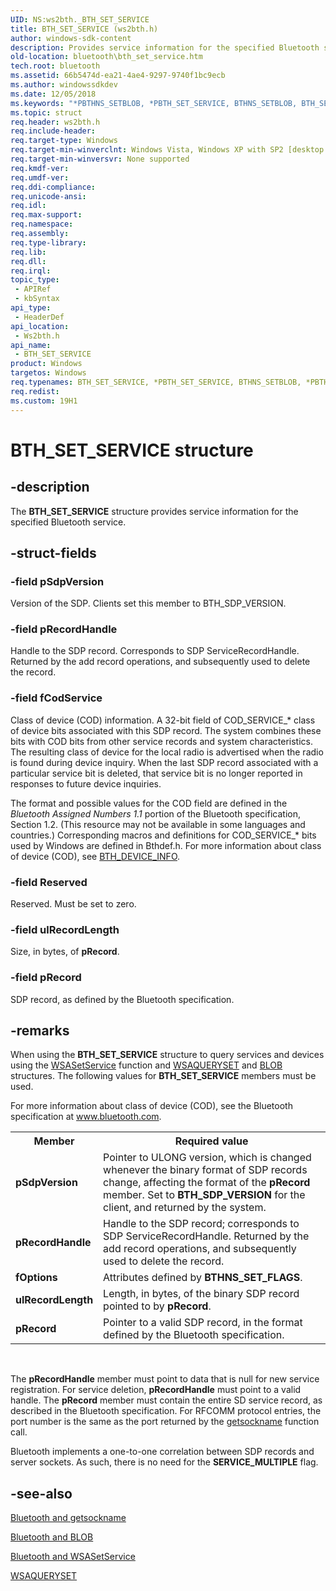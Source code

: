 ```yaml
---
UID: NS:ws2bth._BTH_SET_SERVICE
title: BTH_SET_SERVICE (ws2bth.h)
author: windows-sdk-content
description: Provides service information for the specified Bluetooth service.
old-location: bluetooth\bth_set_service.htm
tech.root: bluetooth
ms.assetid: 66b5474d-ea21-4ae4-9297-9740f1bc9ecb
ms.author: windowssdkdev
ms.date: 12/05/2018
ms.keywords: "*PBTHNS_SETBLOB, *PBTH_SET_SERVICE, BTHNS_SETBLOB, BTH_SET_SERVICE, BTH_SET_SERVICE structure [Bluetooth], PBTH_SET_SERVICE, PBTH_SET_SERVICE structure pointer [Bluetooth], _bth_bth_set_service, bluetooth.bth_set_service, ws2bth/BTH_SET_SERVICE, ws2bth/PBTH_SET_SERVICE"
ms.topic: struct
req.header: ws2bth.h
req.include-header: 
req.target-type: Windows
req.target-min-winverclnt: Windows Vista, Windows XP with SP2 [desktop apps only]
req.target-min-winversvr: None supported
req.kmdf-ver: 
req.umdf-ver: 
req.ddi-compliance: 
req.unicode-ansi: 
req.idl: 
req.max-support: 
req.namespace: 
req.assembly: 
req.type-library: 
req.lib: 
req.dll: 
req.irql: 
topic_type:
 - APIRef
 - kbSyntax
api_type:
 - HeaderDef
api_location:
 - Ws2bth.h
api_name:
 - BTH_SET_SERVICE
product: Windows
targetos: Windows
req.typenames: BTH_SET_SERVICE, *PBTH_SET_SERVICE, BTHNS_SETBLOB, *PBTHNS_SETBLOB
req.redist: 
ms.custom: 19H1
---
```


# BTH_SET_SERVICE structure


## -description


The 
<b>BTH_SET_SERVICE</b> structure provides service information for the specified Bluetooth service.


## -struct-fields




### -field pSdpVersion

Version of the SDP. Clients set this member to 
BTH_SDP_VERSION.


### -field pRecordHandle

Handle to the SDP record. Corresponds to SDP ServiceRecordHandle. Returned by the add record operations, and subsequently used to delete the record.


### -field fCodService

Class of device (COD) information. A 32-bit field of COD_SERVICE_* class of device bits associated with this SDP record. The system  combines these bits with COD bits from other service records and system characteristics.  The resulting class of device for the local radio is advertised when the radio is found during device inquiry. When the last SDP record associated with a particular service bit is deleted, that service bit is no longer reported in responses to future device inquiries.

The format and possible values for the COD field are defined in the <i>Bluetooth Assigned Numbers 1.1</i> portion of the Bluetooth specification, Section 1.2. (This resource may not be available in some languages and countries.) Corresponding macros and definitions for COD_SERVICE_* bits used by Windows are defined in Bthdef.h. For more information about class of device (COD), see <a href="https://msdn.microsoft.com/b0f2c1fe-1fa0-4816-8471-73fbbced529b">BTH_DEVICE_INFO</a>.


### -field Reserved

Reserved. Must be set to zero.


### -field ulRecordLength

Size, in bytes, of <b>pRecord</b>.


### -field pRecord

SDP record, as defined by the Bluetooth specification.


## -remarks



When using the 
<b>BTH_SET_SERVICE</b> structure to query services and devices using the 
<a href="https://msdn.microsoft.com/71c5ed9c-fade-4d15-848e-eb810ad4cbb2">WSASetService</a> function and 
<a href="https://msdn.microsoft.com/c52a7e7d-92ab-4103-a6c6-57c3fafec706">WSAQUERYSET</a> and 
<a href="https://msdn.microsoft.com/d71f3661-0efb-4376-966c-fb5c340ce1c5">BLOB</a> structures. The following values for 
<b>BTH_SET_SERVICE</b> members must be used.

For more information about class of device (COD), see the Bluetooth specification at 
<a href="Http://go.microsoft.com/fwlink/p/?linkid=84017">www.bluetooth.com</a>.<table>
<tr>
<th>Member</th>
<th>Required value</th>
</tr>
<tr>
<td><b>pSdpVersion</b></td>
<td>Pointer to ULONG version, which is changed whenever the binary format of SDP records change, affecting the format of the <b>pRecord</b> member. Set to <b>BTH_SDP_VERSION</b> for the client, and returned by the system.</td>
</tr>
<tr>
<td><b>pRecordHandle</b></td>
<td>Handle to the SDP record; corresponds to SDP ServiceRecordHandle. Returned by the add record operations, and subsequently used to delete the record.</td>
</tr>
<tr>
<td><b>fOptions</b></td>
<td>Attributes defined by <b>BTHNS_SET_FLAGS</b>.</td>
</tr>
<tr>
<td><b>ulRecordLength</b></td>
<td>Length, in bytes, of the binary SDP record pointed to by <b>pRecord</b>.</td>
</tr>
<tr>
<td><b>pRecord</b></td>
<td>Pointer to a valid SDP record, in the format defined by the Bluetooth specification.</td>
</tr>
</table>
 



The <b>pRecordHandle</b> member must point to data that is null for new service registration. For service deletion, <b>pRecordHandle</b> must point to a valid handle. The <b>pRecord</b> member must contain the entire SD service record, as described in the Bluetooth specification. For RFCOMM protocol entries, the port number is the same as the port returned by the 
<a href="https://msdn.microsoft.com/3892bd59-97ac-4b76-bff9-7329f22a66cc">getsockname</a> function call.

Bluetooth implements a one-to-one correlation between SDP records and server sockets. As such, there is no need for the <b>SERVICE_MULTIPLE</b> flag.




## -see-also




<a href="https://msdn.microsoft.com/3892bd59-97ac-4b76-bff9-7329f22a66cc">Bluetooth
		  and getsockname</a>



<a href="https://msdn.microsoft.com/d71f3661-0efb-4376-966c-fb5c340ce1c5">Bluetooth and
		  BLOB</a>



<a href="https://msdn.microsoft.com/71c5ed9c-fade-4d15-848e-eb810ad4cbb2">Bluetooth and WSASetService</a>



<a href="https://msdn.microsoft.com/c52a7e7d-92ab-4103-a6c6-57c3fafec706">WSAQUERYSET</a>
 

 


